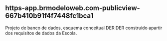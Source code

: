 ## https-app.brmodeloweb.com-publicview-667b410b91f4f7448fc1bca1
Projeto de banco de dados, esquema conceitual  DER
 DER construido apartir dos requisitos de dados da Escola.
